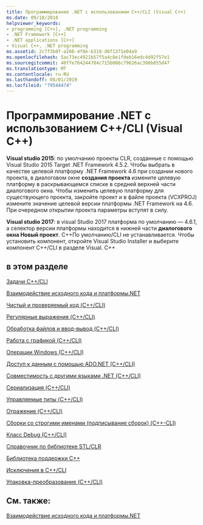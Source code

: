```yaml
---
title: Программирование .NET с использованием C++/CLI (Visual C++)
ms.date: 09/18/2018
helpviewer_keywords:
- programming [C++], .NET programming
- .NET Framework [C++]
- .NET applications [C++]
- Visual C++, .NET programming
ms.assetid: 2c7f3b0f-a266-4f0e-b318-d6f1371e04a9
ms.openlocfilehash: 5ac73ec4921b57f5a4c8e1fdeb16edc4d92f57e1
ms.sourcegitcommit: 40ffe764244784c715b086c79626ac390b855d47
ms.translationtype: MT
ms.contentlocale: ru-RU
ms.lasthandoff: 08/01/2019
ms.locfileid: "79544474"
---
```

# <a name="net-programming-with-ccli-visual-c"></a>Программирование .NET с использованием C++/CLI (Visual C++)

**Visual studio 2015**: по умолчанию проекты CLR, созданные с помощью Visual Studio 2015 Target .NET Framework 4.5.2. Чтобы выбрать в качестве целевой платформу .NET Framework 4.6 при создании нового проекта, в диалоговом окне **создания проекта** измените целевую платформу в раскрывающемся списке в средней верхней части диалогового окна. Чтобы изменить целевую платформу для существующего проекта, закройте проект и в файле проекта (VCXPROJ) измените значение целевой версии платформы .NET Framework на 4.6. При очередном открытии проекта параметры вступят в силу.

**Visual studio 2017**: в visual Studio 2017 платформа по умолчанию — 4.6.1, а селектор версии платформы находится в нижней части **диалогового окна Новый проект**. C++По умолчанию/CLI не устанавливается. Чтобы установить компонент, откройте Visual Studio Installer и выберите компонент C++/CLI в разделе Visual. C++

## <a name="in-this-section"></a>в этом разделе

[Задачи C++/CLI](../dotnet/cpp-cli-tasks.md)

[Взаимодействие исходного кода и платформы.NET](../dotnet/native-and-dotnet-interoperability.md)

[Чистый и проверяемый код (C++/CLI)](../dotnet/pure-and-verifiable-code-cpp-cli.md)

[Регулярные выражения (C++/CLI)](../dotnet/regular-expressions-cpp-cli.md)

[Обработка файлов и ввод-вывод (C++/CLI)](../dotnet/file-handling-and-i-o-cpp-cli.md)

[Работа с графикой (C++/CLI)](../dotnet/graphics-operations-cpp-cli.md)

[Операции Windows (C++/CLI)](../dotnet/windows-operations-cpp-cli.md)

[Доступ к данным с помощью ADO.NET (C++/CLI)](../dotnet/data-access-using-adonet-cpp-cli.md)

[Совместимость с другими языками .NET (C++/CLI)](../dotnet/interoperability-with-other-dotnet-languages-cpp-cli.md)

[Сериализация (C++/CLI)](../dotnet/serialization-cpp-cli.md)

[Управляемые типы (C++/CLI)](../dotnet/managed-types-cpp-cli.md)

[Отражение (C++/CLI)](../dotnet/reflection-cpp-cli.md)

[Сборки со строгими именами (подписывание сборок) (C++-CLI)](../dotnet/strong-name-assemblies-assembly-signing-cpp-cli.md)

[Класс Debug (C++/CLI)](../dotnet/debug-class-cpp-cli.md)

[Справочник по библиотеке STL/CLR](../dotnet/stl-clr-library-reference.md)

[Библиотека поддержки C++](../dotnet/cpp-support-library.md)

[Исключения в C++/CLI](../dotnet/exceptions-in-cpp-cli.md)

[Упаковка-преобразование (C++/CLI)](../dotnet/boxing-cpp-cli.md)

## <a name="see-also"></a>См. также:

[Взаимодействие исходного кода и платформы.NET](../dotnet/native-and-dotnet-interoperability.md)
